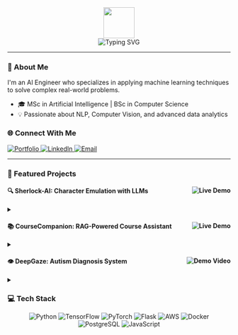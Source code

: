 <div align="center">
  <img src="https://media.giphy.com/media/M9gbBd9nbDrOTu1Mqx/giphy.gif" width="70"/>
</div>

<div align="center">
  <img src="https://readme-typing-svg.demolab.com?font=Fira+Code&weight=600&size=28&duration=4000&pause=1000&color=3B88C3&center=true&vCenter=true&random=false&width=435&lines=Hi!+👋;+I'm+Mustafa; AI+%26+ML+Engineer;Data+Scientist" alt="Typing SVG" />
</div>

---

### 🧠 About Me

I'm an AI Engineer who specializes in applying machine learning techniques to solve complex real-world problems.
 
- 🎓 MSc in Artificial Intelligence | BSc in Computer Science
- 💡 Passionate about NLP, Computer Vision, and advanced data analytics

### 🌐 Connect With Me
<div align="left">
  <a href="https://www.mustafa.ovh" target="_blank">
    <img src="https://img.shields.io/badge/Portfolio-255E63?style=for-the-badge&logo=About.me&logoColor=white" alt="Portfolio"/>
  </a>
  <a href="https://linkedin.com/in/mustafa-meh" target="_blank">
    <img src="https://img.shields.io/badge/LinkedIn-0077B5?style=for-the-badge&logo=linkedin&logoColor=white" alt="LinkedIn"/>
  </a>
  <a href="mailto:mustafamehmood8998@gmail.com" target="_blank">
    <img src="https://img.shields.io/badge/Email-D14836?style=for-the-badge&logo=gmail&logoColor=white" alt="Email"/>
  </a>
</div>

---

### 🚀 Featured Projects

<div align="left" style="margin-bottom: 10px;">
  <h4>🔍 Sherlock-AI: Character Emulation with LLMs 
    <a href="https://www.sherlock.mustafa.ovh/" target="_blank">
      <img src="https://img.shields.io/badge/🌐-Demo-lightgrey?style=flat" align="right" alt="Live Demo"/>
    </a>
  </h4>
</div>
<details>
<summary></summary>

A transferable character emulation pipeline demonstrated with Sherlock Holmes, featuring:
- Fine-tuned a quantized LLaMA model using LoRA
- Serverless architecture on AWS Lambda
- Integrated text-to-speech for realistic interactions
- 72.4% user preference in A/B testing

🔗 [GitHub Repo](https://github.com/mustafameh/Sherlock-LLM)

**Tech Stack:** Hugging Face Transformers, LoRA, Flask, JavaScript, VITS
</details>

<div align="left" style="margin: 20px 0 10px 0;">
  <h4>📚 CourseCompanion: RAG-Powered Course Assistant 
    <a href="https://www.coursecompanion.mustafa.ovh/" target="_blank">
      <img src="https://img.shields.io/badge/🌐-Demo-lightgrey?style=flat" align="right" alt="Live Demo"/>
    </a>
  </h4>
</div>
<details>
<summary></summary>

An educational platform that empowers AI teaching assistants by:
- Auto-generating knowledge bases from course materials
- Implementing Retrieval-Augmented Generation (RAG) with LangChain
- Incorporating role-based access control for content management

🔗 [GitHub Repo](https://github.com/mustafameh/Course-Content-Q-A)

**Tech Stack:** LangChain, OAuth, Flask, PostgreSQL, Flair
</details>

<div align="left" style="margin: 20px 0 10px 0;">
  <h4>👁️ DeepGaze: Autism Diagnosis System 
    <a href="https://youtu.be/c82RrlJVLvo" target="_blank">
      <img src="https://img.shields.io/badge/📺-Demo-lightgrey?style=flat" align="right" alt="Demo Video"/>
    </a>
  </h4>
</div>
<details>
<summary></summary>

An innovative approach to early autism detection through:
- Webcam-based eye-tracking integrated into a modular web app
- Transfer learning with custom vision models achieving 92% diagnostic accuracy

🔗 [GitHub Repo](https://github.com/mustafameh/Automatic-Autism-Diagnosis-Eyetracking-Machinelearning-Research-Webapplication)

**Tech Stack:** Python, Flask, JavaScript, Keras, OpenCV, WebGazer.js, sklearn
</details>

### 💻 Tech Stack

<div align="center">
  
![Python](https://img.shields.io/badge/python-3670A0?style=for-the-badge&logo=python&logoColor=ffdd54)
![TensorFlow](https://img.shields.io/badge/TensorFlow-%23FF6F00.svg?style=for-the-badge&logo=TensorFlow&logoColor=white)
![PyTorch](https://img.shields.io/badge/PyTorch-%23EE4C2C.svg?style=for-the-badge&logo=PyTorch&logoColor=white)
![Flask](https://img.shields.io/badge/flask-%23000.svg?style=for-the-badge&logo=flask&logoColor=white)
![AWS](https://img.shields.io/badge/AWS-%23FF9900.svg?style=for-the-badge&logo=amazon-aws&logoColor=white)
![Docker](https://img.shields.io/badge/docker-%230db7ed.svg?style=for-the-badge&logo=docker&logoColor=white)
![PostgreSQL](https://img.shields.io/badge/postgresql-%23316192.svg?style=for-the-badge&logo=postgresql&logoColor=white)
![JavaScript](https://img.shields.io/badge/javascript-%23323330.svg?style=for-the-badge&logo=javascript&logoColor=%23F7DF1E)

</div>